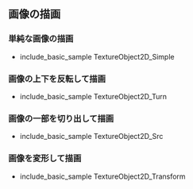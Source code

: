 ﻿
## 画像の描画

### 単純な画像の描画

* include_basic_sample TextureObject2D_Simple

### 画像の上下を反転して描画

* include_basic_sample TextureObject2D_Turn

### 画像の一部を切り出して描画

* include_basic_sample TextureObject2D_Src

### 画像を変形して描画

* include_basic_sample TextureObject2D_Transform



